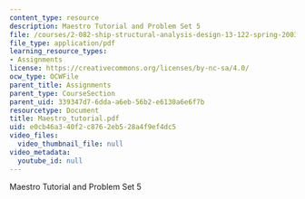 ```yaml
---
content_type: resource
description: Maestro Tutorial and Problem Set 5
file: /courses/2-082-ship-structural-analysis-design-13-122-spring-2003/e0cb46a340f2c8762eb528a4f9ef4dc5_Maestro_tutorial.pdf
file_type: application/pdf
learning_resource_types:
- Assignments
license: https://creativecommons.org/licenses/by-nc-sa/4.0/
ocw_type: OCWFile
parent_title: Assignments
parent_type: CourseSection
parent_uid: 339347d7-6dda-a6eb-56b2-e6130a6e6f7b
resourcetype: Document
title: Maestro_tutorial.pdf
uid: e0cb46a3-40f2-c876-2eb5-28a4f9ef4dc5
video_files:
  video_thumbnail_file: null
video_metadata:
  youtube_id: null
---
```

Maestro Tutorial and Problem Set 5